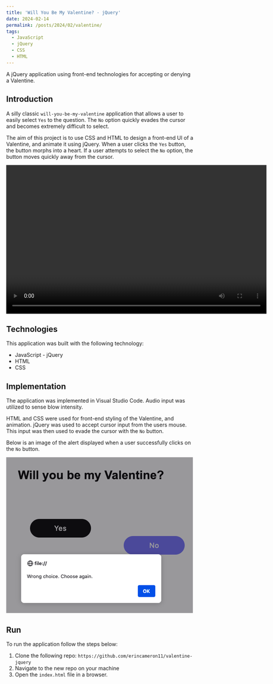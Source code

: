 ```yaml
---
title: 'Will You Be My Valentine? - jQuery'
date: 2024-02-14
permalink: /posts/2024/02/valentine/
tags:
  - JavaScript
  - jQuery
  - CSS
  - HTML
---
```


A jQuery application using front-end technologies for accepting or denying a Valentine.

## Introduction
A silly classic `will-you-be-my-valentine` application that allows a user to easily select `Yes` to the question. The `No` option quickly evades the cursor and becomes extremely difficult to select.   

The aim of this project is to use CSS and HTML to design a front-end UI of a Valentine, and animate it using jQuery. When a user clicks the `Yes` button, the button morphs into a heart. If a user attempts to select the `No` option, the button moves quickly away from the cursor.    

<video autoplay loop width="700" height="400" style="display: block;margin: 0 auto;">
  <source src="https://raw.githubusercontent.com/erincameron11/erincameron11.github.io/master/images/valentine.mov" type="video/mp4">
</video>


## Technologies
This application was built with the following technology:
* JavaScript - jQuery
* HTML
* CSS 
  

## Implementation
The application was implemented in Visual Studio Code. Audio input was utilized to sense blow intensity.   

HTML and CSS were used for front-end styling of the Valentine, and animation. jQuery was used to accept cursor input from the users mouse. This input was then used to evade the cursor with the `No` button.   

  
Below is an image of the alert displayed when a user successfully clicks on the `No` button.   

![Valentine](https://raw.githubusercontent.com/erincameron11/erincameron11.github.io/master/images/valentine-no.png)      


## Run
To run the application follow the steps below:
1. Clone the following repo: `https://github.com/erincameron11/valentine-jquery`
2. Navigate to the new repo on your machine
3. Open the `index.html` file in a browser.